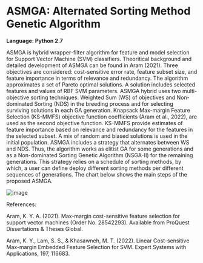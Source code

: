 # ASMGA: Alternated Sorting Method Genetic Algorithm
**Language: Python 2.7**

ASMGA is hybrid wrapper-filter algorithm for feature and model selection for Support Vector Machine (SVM) classifiers. Theoritical background and detailed development of ASMGA can be found in Aram (2021).
Three objectives are considered: cost-sensitive error rate, feature subset size, and feature importance in terms of relevance and redundancy. 
The algorithm approximates a set of Pareto optimal solutions. A solution includes selected features and values of RBF SVM parameters. 
ASMGA hybrid uses two multi-objective sorting techniques: Weighted Sum (WS) of objectives and Non-dominated Sorting (NDS) in the breeding process and for selecting surviving solutions in each GA generation. 
Knapsack Max-margin Feature Selection (KS-MMFS) objective function coefficients (Aram et al., 2022), are used as the second objective function.
KS-MMFS provide estimates of feature importance based on relevance and redundancy for the features in the selected subset. 
A mix of random and biased solutions is used in the initial population. 
ASMGA includes a strategy that alternates between WS and NDS. Thus, the algorithm works as elitist GA for some generations and as a Non-dominated Sorting Genetic Algorithm (NSGA-II) for the remaining generations. 
This strategy relies on a schedule of sorting methods, by which, a user can define deploy different sorting methods per different sequences of generations. 
The chart below shows the main steps of the proposed ASMGA. 

![image](https://user-images.githubusercontent.com/57454095/172543282-334c7c50-1892-4e57-910a-1760a939ed1c.png)


References:

Aram, K. Y. A. (2021). Max-margin cost-sensitive feature selection for support vector machines (Order No. 28542293). Available from ProQuest Dissertations & Theses Global.

Aram, K. Y., Lam, S. S., & Khasawneh, M. T. (2022). Linear Cost-sensitive Max-margin Embedded Feature Selection for SVM. Expert Systems with Applications, 197, 116683.
